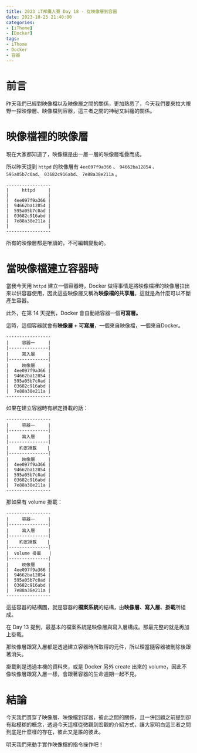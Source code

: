 ```yaml
---
title: 2023 iT邦鐵人賽 Day 18 - 從映像層到容器
date: 2023-10-25 21:40:00
categories: 
- [iThome]
- [Docker]
tags: 
- iThome
- Docker
- 容器
---
```

# 前言

昨天我們已經對映像檔以及映像層之間的關係，更加熟悉了，今天我們要來拉大視野一探映像層、映像檔到容器，這三者之間的神秘又糾纏的關係。

# 映像檔裡的映像層

現在大家都知道了，映像檔是由一層一層的映像層堆疊而成。

所以昨天提到 `httpd` 的映像層有 `4ee097f9a366` 、 `94662ba12854` 、 `595a05b7c0ad`、 `03682c916abd`、 `7e88a38e211a` 。

```docker
-----------------
|     httpd     | 
|               |
|  4ee097f9a366 |
|  94662ba12854 |
|  595a05b7c0ad |
|  03682c916abd |
|  7e88a38e211a |
|               |
-----------------
```

所有的映像層都是唯讀的，不可編輯變動的。

# 當映像檔建立容器時

當我今天用 `httpd` 建立一個容器時，Docker 做得事情是將映像檔裡的映像層拉出來以供容器使用，因此這些映像層又稱為**映像檔的共享層**。這就是為什麼可以不斷產生容器。

此外，在第 14 天提到，Docker 會自動給容器一個**可寫層。**

這時，這個容器就會有**映像層 + 可寫層**，一個來自映像檔，一個來自Docker。

```docker
-----------------
|     容器一     | 
|---------------|
|     寫入層     |
|---------------|
|     映像層     |
|  4ee097f9a366 |
|  94662ba12854 |
|  595a05b7c0ad |
|  03682c916abd |
|  7e88a38e211a |
-----------------
```

如果在建立容器時有綁定掛載的話：

```docker
-----------------
|     容器一     | 
|---------------|
|     寫入層     |
|---------------|
|    約定掛載    |
|---------------|
|     映像層     |
|  4ee097f9a366 |
|  94662ba12854 |
|  595a05b7c0ad |
|  03682c916abd |
|  7e88a38e211a |
-----------------
```

那如果有 volume 掛載：

```docker
-----------------
|     容器一     | 
|---------------|
|     寫入層     |
|---------------|
|    約定掛載    |
|---------------|
|  volume 掛載   |
|---------------|
|     映像層     |
|  4ee097f9a366 |
|  94662ba12854 |
|  595a05b7c0ad |
|  03682c916abd |
|  7e88a38e211a |
-----------------
```

這些容器的結構圖，就是容器的**檔案系統**的結構，由**映像層、寫入層、掛載**所組成。

在 Day 13 提到，最基本的檔案系統是映像層與寫入層構成。那最完整的就是再加上掛載。

那映像層跟寫入層都是透過建立容器時所取得的元件，所以理當隨容器被刪除後跟著消失。

掛載則是透過本機的資料夾，或是 Docker 另外 create 出來的 volume，因此不像映像層跟寫入層一樣，會跟著容器的生命週期一起不見。

# 結論

今天我們貫穿了映像層、映像檔到容器，彼此之間的關係，且一併回顧之前提到卻有點模糊的概念，透過今天這樣從微觀到宏觀的介紹方式，讓大家明白這三者之間到底是什麼樣的存在，彼此又是誰的彼此。

明天我們來動手實作映像檔的指令操作吧！